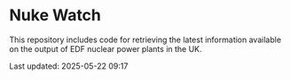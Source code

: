 # Nuke Watch

This repository includes code for retrieving the latest information available on the output of EDF nuclear power plants in the UK.

Last updated: 2025-05-22 09:17
